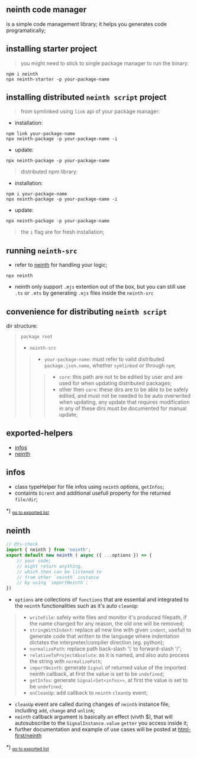 ## neinth code manager
is a simple code management library;
it helps you generates code programatically;

## installing starter project
> you might need to stick to single package manager to run the binary:
```shell
npm i neinth
npx neinth-starter -p your-package-name
```

## installing distributed `neinth script` project
> from symlinked using `link` api of your package manager:
- installation:
```shell
npm link your-package-name
npx neinth-package -p your-package-name -i
```
- update:
```shell
npx neinth-package -p your-package-name
```
> distributed npm library:
- installation:
```shell
npm i your-package-name
npx neinth-package -p your-package-name -i
```
- update:
```shell
npx neinth-package -p your-package-name
```
> the `i` flag are for fresh installation;

## running `neinth-src`
- refer to [neinth](#neinth) for handling your logic;

```shell
npx neinth
```
- neinth only support `.mjs` extention out of the box, but you can still use `.ts` or `.mts` by generating `.mjs` files inside the `neinth-src`

## convenience for distributing `neinth script`
dir structure:
> `package root`
>- `neinth-src`
>>- `your-package-name`: must refer to valid distributed `package.json.name`, whether `symlinked` or through `npm`;
>>>- `core`: this path are not to be edited by user and are used for when updating distributed packages;
>>>- other then `core`: these dirs are to be able to be safely edited, and must not be needed to be auto overwrited when updating, any update that requires modification in any of these dirs must be documented for manual update;

## exported-helpers
- [infos](#infos)
- [neinth](#neinth)
<h2 id="infos">infos</h2>

- class typeHelper for file infos using `neinth` options, `getInfos`;- containts `Dirent` and additional usefull property for the returned `file/dir`;

*) <sub>[go to exported list](#exported-helpers)</sub>

<h2 id="neinth">neinth</h2>

```js// @ts-checkimport { neinth } from 'neinth';export default new neinth ( async ({ ...options }) => {	// your code;	// might return anything,	// which then can be listened to	// from other `neinth` instance	// by using `importNeinth`;})```- `options` are collections of `functions` that are essential and integrated to the `neinth` functionalities such as it's auto `cleanUp`:>- `writeFile`: safely write files and monitor it's produced filepath, if the name changed for any reason, the old one will be removed;>- `stringWithIndent`: replace all new line with given `indent`, usefull to generate code that written to the language where indentation dictates the interpreter/compiler direction (eg. python);>- `normalizePath`: replace path back-slash '\\' to forward-slash '/';>- `relativeToProjectAbsolute`: as it is named, and also auto process the string with `normalizePath`;>- `importNeinth`: generate `Signal` of returned value of the imported neinth callback, at first the value is set to be `undefined`;>- `getInfos`: generate `Signal<Set<infos>>`, at first the value is set to be `undefined`;>- `onCleanUp`: add callback to `neinth` `cleanUp` event;- `cleanUp` event are called during changes of `neinth` instance file, including `add`, `change` and `unlink`;- `neinth` callback argument is basically an effect (vivth $), that will autosubscribe to the `SignalInstance.value` `getter` you access inside it;- further documentation and example of use cases will be posted at [html-first/neinth](https://html-first.bss.design/)

*) <sub>[go to exported list](#exported-helpers)</sub>
